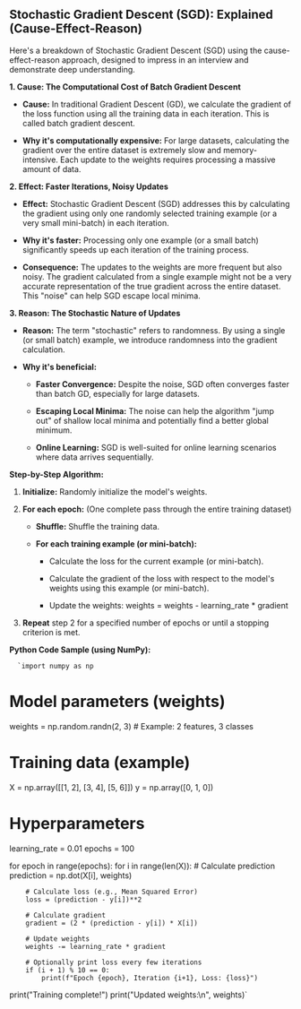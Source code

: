 
## Stochastic Gradient Descent (SGD): Explained (Cause-Effect-Reason)

Here's a breakdown of Stochastic Gradient Descent (SGD) using the cause-effect-reason approach, designed to impress in an interview and demonstrate deep understanding.

**1. Cause: The Computational Cost of Batch Gradient Descent**

-   **Cause:** In traditional Gradient Descent (GD), we calculate the gradient of the loss function using all the training data in each iteration. This is called batch gradient descent.
    
-   **Why it's computationally expensive:** For large datasets, calculating the gradient over the entire dataset is extremely slow and memory-intensive. Each update to the weights requires processing a massive amount of data.
    

**2. Effect: Faster Iterations, Noisy Updates**

-   **Effect:** Stochastic Gradient Descent (SGD) addresses this by calculating the gradient using only one randomly selected training example (or a very small mini-batch) in each iteration.
    
-   **Why it's faster:** Processing only one example (or a small batch) significantly speeds up each iteration of the training process.
    
-   **Consequence:** The updates to the weights are more frequent but also noisy. The gradient calculated from a single example might not be a very accurate representation of the true gradient across the entire dataset. This "noise" can help SGD escape local minima.
    

**3. Reason: The Stochastic Nature of Updates**

-   **Reason:** The term "stochastic" refers to randomness. By using a single (or small batch) example, we introduce randomness into the gradient calculation.
    
-   **Why it's beneficial:**
    
    -   **Faster Convergence:** Despite the noise, SGD often converges faster than batch GD, especially for large datasets.
        
    -   **Escaping Local Minima:** The noise can help the algorithm "jump out" of shallow local minima and potentially find a better global minimum.
        
    -   **Online Learning:** SGD is well-suited for online learning scenarios where data arrives sequentially.
        

**Step-by-Step Algorithm:**

1.  **Initialize:** Randomly initialize the model's weights.
    
2.  **For each epoch:** (One complete pass through the entire training dataset)
    
    -   **Shuffle:** Shuffle the training data.
        
    -   **For each training example (or mini-batch):**
        
        -   Calculate the loss for the current example (or mini-batch).
            
        -   Calculate the gradient of the loss with respect to the model's weights using this example (or mini-batch).
            
        -   Update the weights: weights = weights - learning_rate * gradient
            
3.  **Repeat** step 2 for a specified number of epochs or until a stopping criterion is met.
    

**Python Code Sample (using NumPy):**

      `import numpy as np

# Model parameters (weights)
weights = np.random.randn(2, 3)  # Example: 2 features, 3 classes

# Training data (example)
X = np.array([[1, 2], [3, 4], [5, 6]])
y = np.array([0, 1, 0])

# Hyperparameters
learning_rate = 0.01
epochs = 100

for epoch in range(epochs):
    for i in range(len(X)):
        # Calculate prediction
        prediction = np.dot(X[i], weights)

        # Calculate loss (e.g., Mean Squared Error)
        loss = (prediction - y[i])**2

        # Calculate gradient
        gradient = (2 * (prediction - y[i]) * X[i])

        # Update weights
        weights -= learning_rate * gradient

        # Optionally print loss every few iterations
        if (i + 1) % 10 == 0:
            print(f"Epoch {epoch}, Iteration {i+1}, Loss: {loss}")

print("Training complete!")
print("Updated weights:\n", weights)`
    
